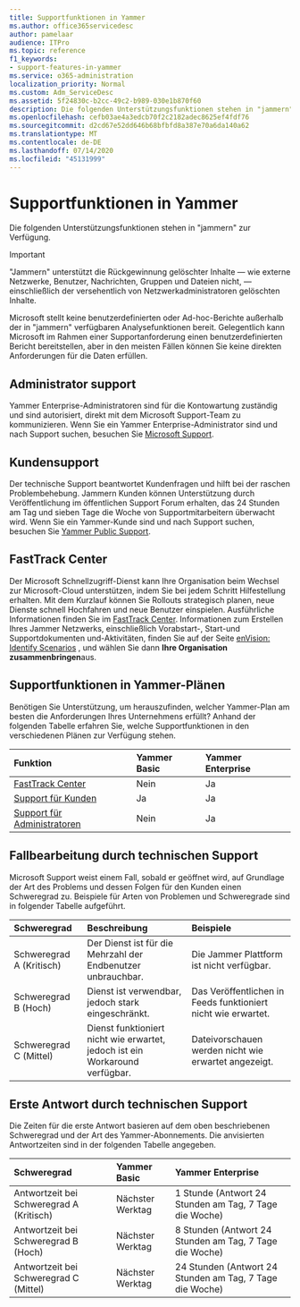 ```yaml
---
title: Supportfunktionen in Yammer
ms.author: office365servicedesc
author: pamelaar
audience: ITPro
ms.topic: reference
f1_keywords:
- support-features-in-yammer
ms.service: o365-administration
localization_priority: Normal
ms.custom: Adm_ServiceDesc
ms.assetid: 5f24830c-b2cc-49c2-b989-030e1b870f60
description: Die folgenden Unterstützungsfunktionen stehen in "jammern" zur Verfügung.
ms.openlocfilehash: cefb03ae4a3edcb70f2c2182adec8625ef4fdf76
ms.sourcegitcommit: d2cd67e52dd646b68bfbfd8a387e70a6da140a62
ms.translationtype: MT
ms.contentlocale: de-DE
ms.lasthandoff: 07/14/2020
ms.locfileid: "45131999"
---
```

# <a name="support-features-in-yammer"></a>Supportfunktionen in Yammer

Die folgenden Unterstützungsfunktionen stehen in "jammern" zur Verfügung.
  
> [!IMPORTANT]
> "Jammern" unterstützt die Rückgewinnung gelöschter Inhalte &mdash; wie externe Netzwerke, Benutzer, Nachrichten, Gruppen und Dateien nicht, &mdash; einschließlich der versehentlich von Netzwerkadministratoren gelöschten Inhalte.
>
> Microsoft stellt keine benutzerdefinierten oder Ad-hoc-Berichte außerhalb der in "jammern" verfügbaren Analysefunktionen bereit. Gelegentlich kann Microsoft im Rahmen einer Supportanforderung einen benutzerdefinierten Bericht bereitstellen, aber in den meisten Fällen können Sie keine direkten Anforderungen für die Daten erfüllen.

## <a name="administrator-support"></a>Administrator support

Yammer Enterprise-Administratoren sind für die Kontowartung zuständig und sind autorisiert, direkt mit dem Microsoft Support-Team zu kommunizieren. Wenn Sie ein Yammer Enterprise-Administrator sind und nach Support suchen, besuchen Sie [Microsoft Support](https://go.microsoft.com/fwlink/p/?LinkId=330922).

## <a name="customer-support"></a>Kundensupport

Der technische Support beantwortet Kundenfragen und hilft bei der raschen Problembehebung. Jammern Kunden können Unterstützung durch Veröffentlichung im öffentlichen Support Forum erhalten, das 24 Stunden am Tag und sieben Tage die Woche von Supportmitarbeitern überwacht wird. Wenn Sie ein Yammer-Kunde sind und nach Support suchen, besuchen Sie [Yammer Public Support](https://go.microsoft.com/fwlink/p/?LinkId=330921).
   
## <a name="fasttrack-center"></a>FastTrack Center

Der Microsoft Schnellzugriff-Dienst kann Ihre Organisation beim Wechsel zur Microsoft-Cloud unterstützen, indem Sie bei jedem Schritt Hilfestellung erhalten. Mit dem Kurzlauf können Sie Rollouts strategisch planen, neue Dienste schnell Hochfahren und neue Benutzer einspielen. Ausführliche Informationen finden Sie im [FastTrack Center](https://go.microsoft.com/fwlink/?LinkID=518597&amp;clcid=0x409). Informationen zum Erstellen Ihres Jammer Netzwerks, einschließlich Vorabstart-, Start-und Supportdokumenten und-Aktivitäten, finden Sie auf der Seite [enVision: Identify Scenarios](https://fasttrack.microsoft.com/office/envision/identify-scenarios) , und wählen Sie dann **Ihre Organisation zusammenbringen**aus.

## <a name="support-features-across-yammer-plans"></a>Supportfunktionen in Yammer-Plänen

Benötigen Sie Unterstützung, um herauszufinden, welcher Yammer-Plan am besten die Anforderungen Ihres Unternehmens erfüllt? Anhand der folgenden Tabelle erfahren Sie, welche Supportfunktionen in den verschiedenen Plänen zur Verfügung stehen.
  
|**Funktion**|**Yammer Basic**|**Yammer Enterprise**|
|:-----|:-----|:-----|
|[FastTrack Center](https://go.microsoft.com/fwlink/?LinkID=518597&amp;clcid=0x409) <br/> |Nein  <br/> |Ja  <br/> |
|[Support für Kunden](support-features-in-yammer.md#customer-support) <br/> |Ja  <br/> |Ja  <br/> |
|[Support für Administratoren](support-features-in-yammer.md#administrator-support) <br/> |Nein  <br/> |Ja  <br/> |
 
## <a name="technical-support-case-handling"></a>Fallbearbeitung durch technischen Support

Microsoft Support weist einem Fall, sobald er geöffnet wird, auf Grundlage der Art des Problems und dessen Folgen für den Kunden einen Schweregrad zu. Beispiele für Arten von Problemen und Schweregrade sind in folgender Tabelle aufgeführt. 
  
|**Schweregrad**|**Beschreibung**|**Beispiele**|
|:-----|:-----|:-----|
|Schweregrad A (Kritisch)  <br/> |Der Dienst ist für die Mehrzahl der Endbenutzer unbrauchbar.  <br/> |Die Jammer Plattform ist nicht verfügbar.  <br/> |
|Schweregrad B (Hoch)  <br/> |Dienst ist verwendbar, jedoch stark eingeschränkt.  <br/> |Das Veröffentlichen in Feeds funktioniert nicht wie erwartet.  <br/> |
|Schweregrad C (Mittel)  <br/> |Dienst funktioniert nicht wie erwartet, jedoch ist ein Workaround verfügbar.  <br/> |Dateivorschauen werden nicht wie erwartet angezeigt.  <br/> |

## <a name="technical-support-initial-response-times"></a>Erste Antwort durch technischen Support

Die Zeiten für die erste Antwort basieren auf dem oben beschriebenen Schweregrad und der Art des Yammer-Abonnements. Die anvisierten Antwortzeiten sind in der folgenden Tabelle angegeben.
  
|**Schweregrad**|**Yammer Basic**|**Yammer Enterprise**|
|:-----|:-----|:-----|
|Antwortzeit bei Schweregrad A (Kritisch)  <br/> |Nächster Werktag  <br/> |1 Stunde (Antwort 24 Stunden am Tag, 7 Tage die Woche)  <br/> |
|Antwortzeit bei Schweregrad B (Hoch)  <br/> |Nächster Werktag  <br/> |8 Stunden (Antwort 24 Stunden am Tag, 7 Tage die Woche)  <br/> |
|Antwortzeit bei Schweregrad C (Mittel)  <br/> |Nächster Werktag  <br/> |24 Stunden (Antwort 24 Stunden am Tag, 7 Tage die Woche)  <br/> |
